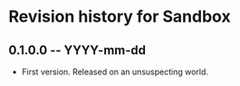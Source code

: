 # Revision history for Sandbox

## 0.1.0.0 -- YYYY-mm-dd

* First version. Released on an unsuspecting world.
